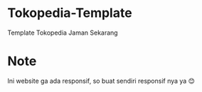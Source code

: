 # Tokopedia-Template
Template Tokopedia Jaman Sekarang

# Note
Ini website ga ada responsif, so buat sendiri responsif nya ya 😊
